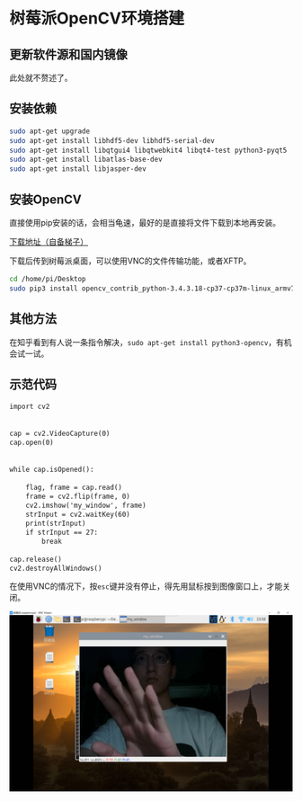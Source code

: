 # 树莓派OpenCV环境搭建

## 更新软件源和国内镜像

此处就不赘述了。

## 安装依赖

```bash
sudo apt-get upgrade
sudo apt-get install libhdf5-dev libhdf5-serial-dev
sudo apt-get install libqtgui4 libqtwebkit4 libqt4-test python3-pyqt5
sudo apt-get install libatlas-base-dev
sudo apt-get install libjasper-dev
```

## 安装OpenCV

直接使用pip安装的话，会相当龟速，最好的是直接将文件下载到本地再安装。

[下载地址（自备梯子）](https://link.zhihu.com/?target=https%3A//www.piwheels.org/simple/opencv-contrib-python/opencv_contrib_python-3.4.3.18-cp37-cp37m-linux_armv7l.whl)

下载后传到树莓派桌面，可以使用VNC的文件传输功能，或者XFTP。

```bash
cd /home/pi/Desktop
sudo pip3 install opencv_contrib_python-3.4.3.18-cp37-cp37m-linux_armv7l.whl
```

## 其他方法

在知乎看到有人说一条指令解决，`sudo apt-get install python3-opencv`，有机会试一试。

## 示范代码

```pyhton
import cv2


cap = cv2.VideoCapture(0)
cap.open(0)


while cap.isOpened():

    flag, frame = cap.read()
    frame = cv2.flip(frame, 0)
    cv2.imshow('my_window', frame)
    strInput = cv2.waitKey(60)
    print(strInput)
    if strInput == 27:
        break

cap.release()
cv2.destroyAllWindows()
```

在使用VNC的情况下，按`esc`键并没有停止，得先用鼠标按到图像窗口上，才能关闭。

![测试](./img/opencv.png)
